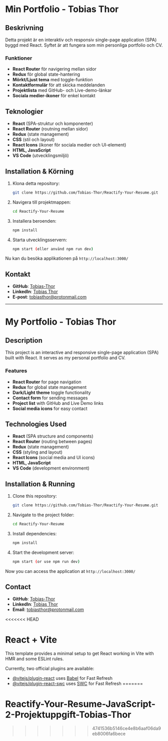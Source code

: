 # Min Portfolio - Tobias Thor

## Beskrivning
Detta projekt är en interaktiv och responsiv single-page application (SPA) byggd med React. Syftet är att fungera som min personliga portfolio och CV.

### Funktioner
- **React Router** för navigering mellan sidor
- **Redux** för global state-hantering
- **Mörkt/Ljust tema** med toggle-funktion
- **Kontaktformulär** för att skicka meddelanden
- **Projektlista** med GitHub- och Live-demo-länkar
- **Sociala medier-ikoner** för enkel kontakt

## Teknologier
- **React** (SPA-struktur och komponenter)
- **React Router** (routning mellan sidor)
- **Redux** (state management)
- **CSS** (stil och layout)
- **React Icons** (ikoner för sociala medier och UI-element)
- **HTML, JavaScript**
- **VS Code** (utvecklingsmiljö)

## Installation & Körning
1. Klona detta repository:
   ```sh
   git clone https://github.com/Tobias-Thor/Reactify-Your-Resume.git
   ```
2. Navigera till projektmappen:
   ```sh
   cd Reactify-Your-Resume
   ```
3. Installera beroenden:
   ```sh
   npm install
   ```
4. Starta utvecklingsservern:
   ```sh
   npm start (eller använd npm run dev)
   ```

Nu kan du besöka applikationen på `http://localhost:3000/`

## Kontakt
- **GitHub**: [Tobias-Thor](https://github.com/Tobias-Thor)
- **LinkedIn**: [Tobias Thor](https://www.linkedin.com/in/tobias-thor-810215182/)
- **E-post**: [tobiasthor@protonmail.com](mailto:tobiasthor@protonmail.com)

---

# My Portfolio - Tobias Thor

## Description
This project is an interactive and responsive single-page application (SPA) built with React. It serves as my personal portfolio and CV.

### Features
- **React Router** for page navigation
- **Redux** for global state management
- **Dark/Light theme** toggle functionality
- **Contact form** for sending messages
- **Project list** with GitHub and Live Demo links
- **Social media icons** for easy contact

## Technologies Used
- **React** (SPA structure and components)
- **React Router** (routing between pages)
- **Redux** (state management)
- **CSS** (styling and layout)
- **React Icons** (social media and UI icons)
- **HTML, JavaScript**
- **VS Code** (development environment)

## Installation & Running
1. Clone this repository:
   ```sh
   git clone https://github.com/Tobias-Thor/Reactify-Your-Resume.git
   ```
2. Navigate to the project folder:
   ```sh
   cd Reactify-Your-Resume
   ```
3. Install dependencies:
   ```sh
   npm install
   ```
4. Start the development server:
   ```sh
   npm start (or use npm run dev)
   ```
Now you can access the application at `http://localhost:3000/`

## Contact
- **GitHub**: [Tobias-Thor](https://github.com/Tobias-Thor)
- **LinkedIn**: [Tobias Thor](https://www.linkedin.com/in/tobias-thor-810215182/)
- **Email**: [tobiasthor@protonmail.com](mailto:tobiasthor@protonmail.com)

<<<<<<< HEAD
# React + Vite

This template provides a minimal setup to get React working in Vite with HMR and some ESLint rules.

Currently, two official plugins are available:

- [@vitejs/plugin-react](https://github.com/vitejs/vite-plugin-react/blob/main/packages/plugin-react/README.md) uses [Babel](https://babeljs.io/) for Fast Refresh
- [@vitejs/plugin-react-swc](https://github.com/vitejs/vite-plugin-react-swc) uses [SWC](https://swc.rs/) for Fast Refresh
=======
# Reactify-Your-Resume-JavaScript-2-Projektuppgift-Tobias-Thor
>>>>>>> 4741536b5146ce4e8b6aaf06da9eb8006fa6bece
